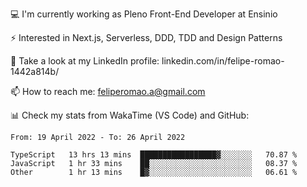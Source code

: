 💻 I'm currently working as Pleno Front-End Developer at Ensinio

⚡ Interested in Next.js, Serverless, DDD, TDD and Design Patterns

👥 Take a look at my LinkedIn profile: linkedin.com/in/felipe-romao-1442a814b/

📫 How to reach me: feliperomao.a@gmail.com

📊 Check my stats from WakaTime (VS Code) and GitHub:

<!--START_SECTION:waka-->

```text
From: 19 April 2022 - To: 26 April 2022

TypeScript   13 hrs 13 mins  █████████████████▓░░░░░░░   70.87 %
JavaScript   1 hr 33 mins    ██░░░░░░░░░░░░░░░░░░░░░░░   08.37 %
Other        1 hr 13 mins    █▓░░░░░░░░░░░░░░░░░░░░░░░   06.61 %
```

<!--END_SECTION:waka-->
